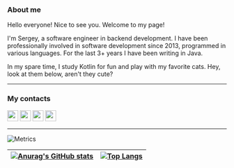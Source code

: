 ### About me

Hello everyone! Nice to see you. Welcome to my page!

I'm Sergey, a software engineer in backend development. I have been professionally involved in software development since 2013, programmed in various languages. For the last 3+ years I have been writing in Java.

In my spare time, I study Kotlin for fun and play with my favorite cats. Hey, look at them below, aren't they cute?

---

### My contacts
<a href="https://www.linkedin.com/in/sergey-s-868b0762/"><img src="https://img.shields.io/badge/Sergey_Savrukhin-3179B4?style=for-the-badge&logo=linkedin&link=https://www.linkedin.com/in/sergey-s-868b0762/" height=25></a>
<a href="https://youtube.com/@savradev"><img src="https://img.shields.io/badge/savradev-red?style=for-the-badge&logo=youtube&link=https://youtube.com/@savradev" height=25></a>
<a href="https://vk.com/sv.savra"><img src="https://img.shields.io/badge/sv.savra-2D79F6?style=for-the-badge&logo=vk&link=https://vk.com/sv.savra" height=25></a>
<a href="https://t.me/savra_sv"><img src="https://img.shields.io/badge/savra__sv-2D79F6?style=for-the-badge&logo=telegram&link=https://t.me/savra_sv" height=25></a>

---



![Metrics](https://metrics.lecoq.io/savra?template=classic&isocalendar=1&languages=1&followup=1&people=1&introduction=1&leetcode=1&base=header%2C%20activity%2C%20community%2C%20repositories%2C%20metadata&base.indepth=false&base.hireable=false&base.skip=false&isocalendar=false&isocalendar.duration=half-year&languages=false&languages.limit=8&languages.threshold=0%25&languages.other=false&languages.colors=github&languages.sections=most-used&languages.indepth=false&languages.analysis.timeout=15&languages.analysis.timeout.repositories=7.5&languages.categories=markup%2C%20programming&languages.recent.categories=markup%2C%20programming&languages.recent.load=300&languages.recent.days=14&followup=false&followup.sections=repositories&followup.indepth=false&followup.archived=true&people=false&people.limit=24&people.identicons=false&people.identicons.hide=false&people.size=28&people.types=followers%2C%20following&people.shuffle=false&introduction=false&introduction.title=true&leetcode=false&leetcode.user=savrukhin&leetcode.sections=solved&leetcode.limit.skills=10&leetcode.limit.recent=2&config.timezone=Europe%2FMoscow)

|[![Anurag's GitHub stats](https://github-readme-stats.vercel.app/api?username=savra&count_private=true&show_icons=true&include_all_commits=true&title_color=359697&icon_color=359697&hide_border=true&theme=tokyonight)](https://github.com/anuraghazra/github-readme-stats)|[![Top Langs](https://github-readme-stats.vercel.app/api/top-langs/?username=savra)](https://github.com/anuraghazra/github-readme-stats)|
| ------------- | ------------- |
